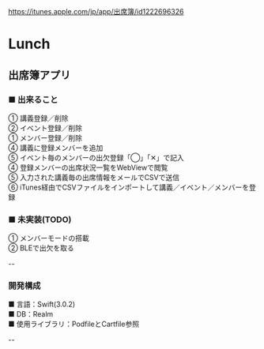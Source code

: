 https://itunes.apple.com/jp/app/出席簿/id1222696326

# Lunch
出席簿アプリ
--

### ■ 出来ること<br>
① 講義登録／削除<br>
② イベント登録／削除<br>
① メンバー登録／削除<br>
④ 講義に登録メンバーを追加<br>
⑤ イベント毎のメンバーの出欠登録「◯」「✕」で記入<br>
④ 登録メンバーの出席状況一覧をWebViewで閲覧<br>
⑤ 入力された講義毎の出席情報をメールでCSVで送信<br>
⑥ iTunes経由でCSVファイルをインポートして講義／イベント／メンバーを登録<br>

### ■ 未実装(TODO)<br>
① メンバーモードの搭載<br>
② BLEで出欠を取る<br>

--

### 開発構成<br>

■ 言語：Swift(3.0.2) <br>
■ DB：Realm <br>
■ 使用ライブラリ：PodfileとCartfile参照<br>

--

